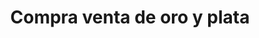 ---
title: "Compra venta de oro y plata"
url: /aguascalientes/compra-venta-de-oro-y-plata/
shop: Schmuck
---